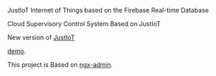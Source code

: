 JustIoT Internet of Things based on the Firebase Real-time Database

Cloud Supervisory Control System Based on JustIoT

New version of [JustIoT](https://github.com/wujeng/justiot.github.io)

[demo](https://wujeng.github.io/justiot2/demo).

This project is Based on  [ngx-admin](https://github.com/akveo/ngx-admin).
